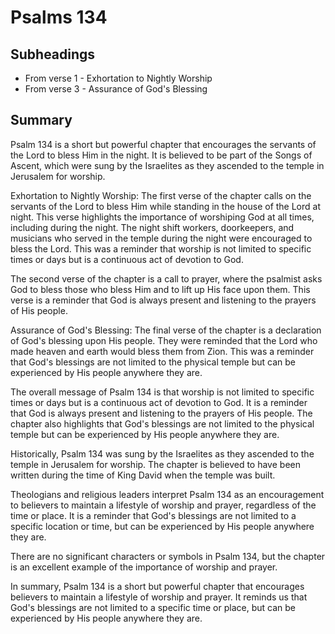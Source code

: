 # Psalms 134

## Subheadings

* From verse 1 - Exhortation to Nightly Worship
* From verse 3 - Assurance of God's Blessing

## Summary

Psalm 134 is a short but powerful chapter that encourages the servants of the Lord to bless Him in the night. It is believed to be part of the Songs of Ascent, which were sung by the Israelites as they ascended to the temple in Jerusalem for worship.

Exhortation to Nightly Worship:
The first verse of the chapter calls on the servants of the Lord to bless Him while standing in the house of the Lord at night. This verse highlights the importance of worshiping God at all times, including during the night. The night shift workers, doorkeepers, and musicians who served in the temple during the night were encouraged to bless the Lord. This was a reminder that worship is not limited to specific times or days but is a continuous act of devotion to God.

The second verse of the chapter is a call to prayer, where the psalmist asks God to bless those who bless Him and to lift up His face upon them. This verse is a reminder that God is always present and listening to the prayers of His people.

Assurance of God's Blessing:
The final verse of the chapter is a declaration of God's blessing upon His people. They were reminded that the Lord who made heaven and earth would bless them from Zion. This was a reminder that God's blessings are not limited to the physical temple but can be experienced by His people anywhere they are.

The overall message of Psalm 134 is that worship is not limited to specific times or days but is a continuous act of devotion to God. It is a reminder that God is always present and listening to the prayers of His people. The chapter also highlights that God's blessings are not limited to the physical temple but can be experienced by His people anywhere they are.

Historically, Psalm 134 was sung by the Israelites as they ascended to the temple in Jerusalem for worship. The chapter is believed to have been written during the time of King David when the temple was built.

Theologians and religious leaders interpret Psalm 134 as an encouragement to believers to maintain a lifestyle of worship and prayer, regardless of the time or place. It is a reminder that God's blessings are not limited to a specific location or time, but can be experienced by His people anywhere they are.

There are no significant characters or symbols in Psalm 134, but the chapter is an excellent example of the importance of worship and prayer.

In summary, Psalm 134 is a short but powerful chapter that encourages believers to maintain a lifestyle of worship and prayer. It reminds us that God's blessings are not limited to a specific time or place, but can be experienced by His people anywhere they are.